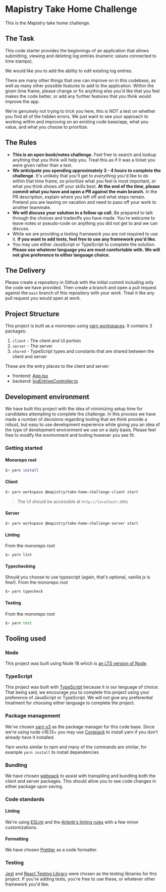 # Mapistry Take Home Challenge

This is the Mapistry take home challenge.

## The Task

This code starter provides the beginnings of an application that allows submitting, viewing and deleting log entries (numeric values connected to time stamps).

We would like you to add the ability to _edit_ existing log entries.

There are many other things that one can improve on in this codebase, as well as many other possible features to add to the application. Within the given time frame, please change or fix anything else you'd like that you feel makes the code better, or add any further features that you think would improve the app.

We're genuinely not trying to trick you here, this is NOT a test on whether you find all of the hidden errors. We just want to see your approach to working within and improving on an existing code base/app, what you value, and what you choose to prioritize.

## The Rules

- **This is an open book/notes challenge.** Feel free to search and lookup anything that you think will help you. Treat this as if it was a ticket you were given rather than a test.
- **We anticipate you spending approximately 3 - 4 hours to complete the challenge**. It's unlikely that you'll get to _everything_ you'd like to do within that time frame, so prioritize what you feel is most important, or what you think shows off your skills best. **At the end of the time, please commit what you have and open a PR against the main branch.** In the PR description, explain where you left off and what steps remain. Pretend you are leaving on vacation and need to pass off your work to another teammate.
- **We will discuss your solution in a follow up call.** Be prepared to talk through the choices and tradeoffs you have made. You're welcome to leave notes or pseudo-code on anything you did not get to and we can discuss.
- While we are providing a testing framework you are not required to use it. **If you want to add tests, feel free to use any framework you'd like.**
- You may use either JavaScript or TypeScript to complete the solution. **Please use whatever language you are most comfortable with. We will not give preference to either language choice.**

## The Delivery

Please create a repository in Github with the initial commit including only the code we have provided. Then create a branch and open a pull request against the `main` branch of this repository with your work. Treat it like any pull request you would open at work.

## Project Structure

This project is built as a monorepo using [yarn workspaces](https://yarnpkg.com/features/workspaces). It contains 3 packages:

1. `client` - The client and UI portion
1. `server` - The server
1. `shared` - TypeScript types and constants that are shared between the client and server

These are the entry places to the client and server:

- frontend: [App.tsx](./packages/client/src/components/App.tsx)
- backend: [logEntriesController.ts](./packages/server/src/presentation/controllers/logEntriesController.ts)

## Development environment

We have built this project with the idea of minimizing setup time for candidates attempting to complete the challenge. In this process we have made a number of decisions regarding tooling that we think provide a robust, but easy to use development experience while giving you an idea of the type of development environment we use on a daily basis. Please feel free to modify the environment and tooling however you see fit.

### Getting started

#### Monorepo root

```sh
$> yarn install
```

#### Client

```sh
$> yarn workspace @mapistry/take-home-challenge-client start
```

> The UI should be accessible at `http://localhost:3001`

#### Server

```sh
$> yarn workspace @mapistry/take-home-challenge-server start
```

#### Linting

From the monorepo root

```sh
$> yarn lint
```

#### Typechecking

Should you choose to use typescript (again, that's optional, vanilla js is fine!). From the monorepo root

```sh
$> yarn typecheck
```

#### Testing

From the monorepo root

```sh
$> yarn test
```

## Tooling used

### Node

This project was built using Node 18 which is [an LTS version of Node](https://nodejs.org/en/about/releases/).

### TypeScript

This project was built with [TypeScript](https://www.typescriptlang.org/docs/handbook/intro.html) because it is our language of choice. That being said, we encourage you to complete this project using your preference of JavaScript or TypeScript. We will not give any preferential treatment for choosing either language to complete the project.

### Package management

We've chosen [yarn v3](https://yarnpkg.com/getting-started/usage) as the package manager for this code base. Since we're using node v16.13+ you may use [Corepack](https://yarnpkg.com/getting-started/install) to install yarn if you don't already have it installed.

Yarn works similar to npm and many of the commands are similar, for example `yarn install` to install dependencies

### Bundling

We have chosen [webpack](https://webpack.js.org/concepts/) to assist with transpiling and bundling both the client and server packages. This should allow you to see code changes in either package upon saving.

### Code standards

#### Linting

We're using [ESLint](https://eslint.org/docs/user-guide/getting-started) and the [Airbnb's linting rules](https://www.npmjs.com/package/eslint-config-airbnb) with a few minor customizations.

#### Formatting

We have chosen [Prettier](https://prettier.io/docs/en/index.html) as a code formatter.

### Testing

[Jest](https://jestjs.io/docs/getting-started) and [React Testing Library](https://testing-library.com/docs/react-testing-library/intro/) were chosen as the testing libraries for this project. If you're adding tests, you're free to use these, or whatever other framework you'd like.
